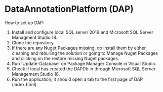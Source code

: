 # DataAnnotationPlatform (DAP)

How to set up DAP:

1. Install and configure local SQL server 2019 and Microsoft SQL Server Managment Studio 18.
2. Clone the repository.
3. If there are any Nuget Packages missing, do install them by either cleaning and rebuiling the solution or going to Manage Nuget Packages 
   and clicking on the restore missing Nuget packages.
2. Run 'Update-Database' on Package Manager Console in Visual Studio.
3. Check if local has created the DAPDb in through Microsoft SQL Server Management Studio 18.
4. Run the application, it should open a tab to the first page of DAP (index.html).


